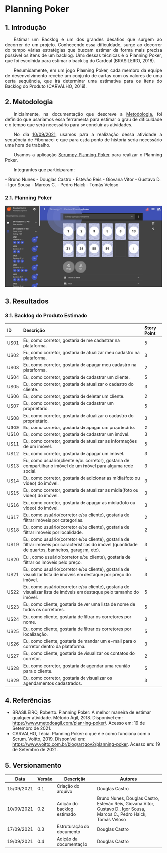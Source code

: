 # Planning Poker

## 1. Introdução

<p align = "justify">&emsp;&emsp;Estimar um Backlog é um dos grandes desafios que surgem ao decorrer de um projeto. Conhecendo essa dificuldade, surge ao decorrer do tempo várias estratégias que buscam estimar da forma mais precisa possível os itens de um backlog. Uma dessas técnicas é o Planning Poker, que foi escolhida para estimar o backlog do Cardeal (BRASILEIRO, 2018).</p>

<p align = "justify">&emsp;&emsp;Resumidamente, em um jogo Planning Poker, cada membro da equipe de desenvolvimento recebe um conjunto de cartas com os valores de uma certa sequência, que irá determinar uma estimativa para os itens do Backlog do Produto (CARVALHO, 2019).</p>

## 2. Metodologia

<p align = "justify">&emsp;&emsp;Inicialmente, na documentação que descreve a <a href="https://unbarqdsw2021-1.github.io/2021.1_G04_Cardeal/desenhoSoftwareBase/metodologia/">Metodologia</a>, foi definido que usaríamos essa ferramenta para estimar o grau de dificuldade e o tempo que será necessário para se concluir as atividades.</p>

<p align = "justify">&emsp;&emsp;No dia <a href="">10/09/2021</a>, usamos para a realização dessa atividade a sequência de Fibonacci e que para cada ponto de história seria necessário uma hora de trabalho.</p>

<p align = "justify">&emsp;&emsp;Usamos a aplicação <a href="https://scrumpy.poker/">Scrumpy Planning Poker</a> para realizar o Planning Poker.</p>

<p align = "justify">&emsp;&emsp;Integrantes que participaram:</p>
- Bruno Nunes
- Douglas Castro
- Estevão Reis
- Giovana Vitor
- Gustavo D.
- Igor Sousa
- Marcos C.
- Pedro Haick
- Tomás Veloso

### 2.1. Planning Poker

![Planning Poker](./img/planning_poker.png)

## 3. Resultados

### 3.1. Backlog do Produto Estimado

| **ID** | **Descrição** |  **Story Point** |
| :- | :- | :- |
| US01 | Eu, como corretor, gostaria de me cadastrar na plataforma. | 5 |
| US02 | Eu, como corretor, gostaria de atualizar meu cadastro na plataforma. | 3 |
| US03 | Eu, como corretor, gostaria de apagar meu cadastro na plataforma. | 2 |
| US04 | Eu, como corretor, gostaria de cadastrar um cliente. | 5 |
| US05 | Eu, como corretor, gostaria de atualizar o cadastro do cliente. | 3 |
| US06 | Eu, como corretor, gostaria de deletar um cliente. | 2 |
| US07 | Eu, como corretor, gostaria de cadastrar um proprietário. | 5 |
| US08 | Eu, como corretor, gostaria de atualizar o cadastro do proprietário. | 3 |
| US09 | Eu, como corretor, gostaria de apagar um proprietário. | 2 |
| US10 | Eu, como corretor, gostaria de cadastrar um imóvel. | 3 |
| US11 | Eu, como corretor, gostaria de atualizar as informações de um imóvel. | 5 |
| US12 | Eu, como corretor, gostaria de apagar um imóvel. | 3 |
| US13 | Eu, como usuário(cliente e/ou corretor), gostaria de compartilhar o imóvel de um imóvel para alguma rede social. | 3 |
| US14 | Eu, como corretor, gostaria de adicionar as mídia(foto ou vídeo) do imóvel. | 3 |
| US15 | Eu, como corretor, gostaria de atualizar as mídia(foto ou vídeo) do imóvel. | 3 |
| US16 | Eu, como corretor, gostaria de apagar as mídia(foto ou vídeo) do imóvel. | 3 |
| US17 | Eu, como usuário(corretor e/ou cliente), gostaria de filtrar imóveis por categorias. | 2 |
| US18 | Eu, como usuário(corretor e/ou cliente), gostaria de filtrar imóveis por localidade. | 2 |
| US19 | Eu, como usuário(corretor e/ou cliente), gostaria de filtrar imóveis por caracteristicas do imóvel (quantidade de quartos, banheiros, garagem, etc). | 3 |
| US20 | Eu , como usuário(corretor e/ou cliente), gostaria de filtrar os imóveis pelo preço. | 5 |
| US21 | Eu, como usuário(corretor e/ou cliente), gostaria de visualizar lista de imóveis em destaque por preço do imóvel. | 3 |
| US22 | Eu, como usuário(corretor e/ou cliente), gostaria de visualizar lista de imóveis em destaque pelo tamanho do imóvel. | 5 |
| US23 | Eu, como cliente, gostaria de ver uma lista de nome de todos os corretores. | 5 |
| US24 | Eu, como cliente, gostaria de filtrar os corretores por nome. | 3 |
| US25 | Eu, como cliente, gostaria de filtrar os corretores por localização. | 5 |
| US26 | Eu, como cliente, gostaria de mandar um e-mail para o corretor dentro da plataforma. | 3 |
| US27 | Eu, como cliente, gostaria de visualizar os contatos do corretor. | 2 |
| US28 | Eu, como corretor, gostaria de agendar uma reunião para o cliente. | 5 |
| US29 | Eu, como corretor, gostaria de visualizar os agendamentos cadastrados. | 3 |

## 4. Referências

- BRASILEIRO, Roberto. Planning Poker: A melhor maneira de estimar qualquer atividade. Método Ágil, 2018. Disponível em: <a href="https://www.metodoagil.com/planning-poker/">https://www.metodoagil.com/planning-poker/</a>. Acesso em: 19 de Setembro de 2021.
- CARVALHO, Técia. Planning Poker: o que é e como funciona com o Scrum. Voitto, 2019. Disponível em: <a href="https://www.voitto.com.br/blog/artigov2/planning-poker">https://www.voitto.com.br/blog/artigov2/planning-poker</a>. Acesso em: 19 de Setembro de 2021.

## 5. Versionamento

| Data       | Versão | Descrição         | Autores       | 
| ---------- | ------ | ----------------- | ------------- | 
| 15/09/2021 | 0.1    | Criação do arquivo | Douglas Castro |
| 10/09/2021 | 0.2    | Adição do backlog estimado | Bruno Nunes, Douglas Castro, Estevão Reis, Giovana Vitor, Gustavo D., Igor Sousa, Marcos C., Pedro Haick, Tomás Veloso |
| 17/09/2021 | 0.3    | Estruturação do documento | Douglas Castro |
| 19/09/2021 | 0.4    | Adição da documentação | Douglas Castro |